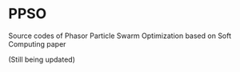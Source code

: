 # PPSO
Source codes of Phasor Particle Swarm Optimization based on Soft Computing paper

(Still being updated)
